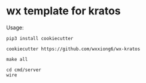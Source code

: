 #  wx  template for kratos
Usage:

```shell
pip3 install cookiecutter
```

```shell
cookiecutter https://github.com/wxxiong6/wx-kratos
```

```shell
make all
```

```shell
cd cmd/server
wire
```



